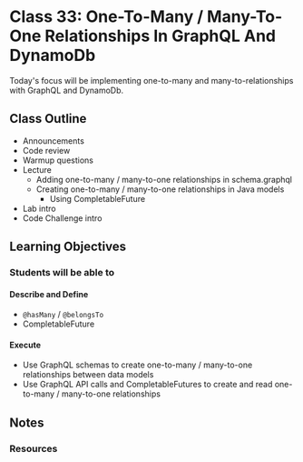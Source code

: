 # Class 33: One-To-Many / Many-To-One Relationships In GraphQL And DynamoDb

Today's focus will be implementing one-to-many and many-to-relationships with GraphQL and DynamoDb.

## Class Outline

- Announcements
- Code review
- Warmup questions
- Lecture
  - Adding one-to-many / many-to-one relationships in schema.graphql
  - Creating one-to-many / many-to-one relationships in Java models
    - Using CompletableFuture
- Lab intro
- Code Challenge intro

## Learning Objectives

### Students will be able to

#### Describe and Define

- `@hasMany` / `@belongsTo`
- CompletableFuture

#### Execute

- Use GraphQL schemas to create one-to-many / many-to-one relationships between data models
- Use GraphQL API calls and CompletableFutures to create and read one-to-many / many-to-one relationships

## Notes

### Resources
